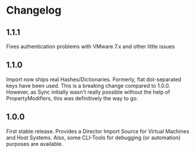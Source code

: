 <a id="Changelog"></a>Changelog
===============================

1.1.1
-----

Fixes authentication problems with VMware 7.x and other little issues

1.1.0
-----

Import now ships real Hashes/Dictionaries. Formerly, flat dot-separated keys
have been used. This is a breaking change compared to 1.0.0. However, as Sync
initially wasn't really possible without the help of PropertyModifiers, this
was definitively the way to go.

1.0.0
-----

First stable release. Provides a Director Import Source for Virtual Machines and
Host Systems. Also, some CLI-Tools for debugging (or automation) purposes are
available.


